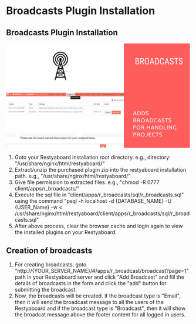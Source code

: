 # Broadcasts Plugin Installation

## Broadcasts Plugin Installation

[![How to configure broadcasts plugin](broadcasts_installation.png)](https://www.youtube.com/watch?v=B8zLdusxiCc)

1.  Goto your Restyaboard installation root directory. e.g., directory: "/usr/share/nginx/html/restyaboard/"
2.  Extract/unzip the purchased plugin zip into the restyaboard installation path. e.g., "/usr/share/nginx/html/restyaboard/"
3.  Give file permission to extracted files. e.g., "chmod -R 0777 client/apps/r_broadcasts/"
4.  Execute the sql file in "client/apps/r_broadcasts/sql/r_broadcasts.sql" using the command "psql -h localhost -d {DATABASE_NAME} -U {USER_Name} -w < /usr/share/nginx/html/restyaboard/client/apps/r_broadcasts/sql/r_broadcasts.sql"
5.  After above process, clear the browser cache and login again to view the installed plugins on your Restyaboard.

## Creation of broadcasts

1.  For creating broadcasts, goto "http://{YOUR\_SERVER\_NAME}/#/apps/r_broadcast/broadcast?page=1" path in your Restyaboard server and click "Add Broadcast" and fill the details of broadcasts in the form and click the "add" button for submitting the broadcast. 
2.  Now, the broadcasts will be created. if the broadcast type is "Email", then it will send the broadcast message to all the users of the Restyaboard and if the broadcast type is "Broadcast", then it will show the broadcat message above the footer content for all logged in users.